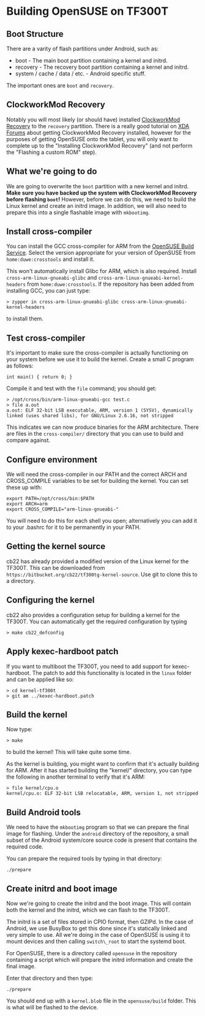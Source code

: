 <!-- vim: set syntax=markdown: -->

Building OpenSUSE on TF300T
=============================

Boot Structure
-----------------

There are a varity of flash partitions under Android, such as:

  * boot - The main boot partition containing a kernel and initrd.
  * recovery - The recovery boot partition containing a kernel and initrd.
  * system / cache / data / etc. - Android specific stuff.

The important ones are `boot` and `recovery`.

ClockworkMod Recovery
------------------------
Notably you will most likely (or should have) installed [ClockworkMod Recovery](http://forum.xda-developers.com/wiki/ClockworkMod_Recovery)
to the `recovery` partition.  There is a really good tutorial on [XDA Forums](http://forum.xda-developers.com/showthread.php?t=2041627)
about getting ClockworkMod Recovery installed, however for the purposes of getting
OpenSUSE onto the tablet, you will only want to complete up to the "Installing ClockworkMod Recovery"
(and not perform the "Flashing a custom ROM" step).

What we're going to do
------------------------

We are going to overwrite the `boot` partition with a new kernel and initrd.
**Make sure you have backed up the system with ClockworkMod Recovery before flashing `boot`!**
However, before we can do this, we need to build the Linux kernel and create an
initrd image.  In addition, we will also need to prepare this into a single flashable
image with `mkbootimg`.

Install cross-compiler
-------------------------

You can install the GCC cross-compiler for ARM from the [OpenSUSE Build Service](http://software.opensuse.org/package/cross-arm-linux-gnueabi-gcc).
Select the version appropriate for your version of OpenSUSE from `home:duwe:crosstools` and install it.

This won't automatically install Glibc for ARM, which is also required.  Install `cross-arm-linux-gnueabi-glibc` and `cross-arm-linux-gnueabi-kernel-headers`
from `home:duwe:crosstools`.  If the repository has been added from installing GCC, you can just type:

```
> zypper in cross-arm-linux-gnueabi-glibc cross-arm-linux-gnueabi-kernel-headers
```

to install them.

Test cross-compiler
--------------------

It's important to make sure the cross-compiler is actually functioning on your system before we use it
to build the kernel.  Create a small C program as follows:

```
int main() { return 0; }
```

Compile it and test with the `file` command; you should get:

```
> /opt/cross/bin/arm-linux-gnueabi-gcc test.c
> file a.out
a.out: ELF 32-bit LSB executable, ARM, version 1 (SYSV), dynamically linked (uses shared libs), for GNU/Linux 2.6.16, not stripped
```

This indicates we can now produce binaries for the ARM architecture.  There are files in the `cross-compiler/`
directory that you can use to build and compare against.

Configure environment
--------------------------------------

We will need the cross-compiler in our PATH and the correct ARCH and CROSS_COMPILE
variables to be set for building the kernel.  You can set these up with:

```
export PATH=/opt/cross/bin:$PATH
export ARCH=arm
export CROSS_COMPILE="arm-linux-gnueabi-"
```

You will need to do this for each shell you open; alternatively you can add it to your .bashrc
for it to be permanently in your PATH.

Getting the kernel source
--------------------------

cb22 has already provided a modified version of the Linux kernel for the TF300T.  This
can be downloaded from `https://bitbucket.org/cb22/tf300tg-kernel-source`.  Use git to
clone this to a directory.

Configuring the kernel
-------------------------

cb22 also provides a configuration setup for building a kernel for the TF300T.  You can
automatically get the required configuration by typing

```
> make cb22_defconfig
```

<!--

Type the following command to bring up the configuration utility:

```
> make menuconfig
```

Configure the following options:

  * Device Drivers
    * ASUS GPS -> include (not module)
    * Input device support
      * Generic input layer
        * Touchscreens
          * Atmel mXT I2C Touchscreen -> include (not module)
    * Graphics support
      * Tegra graphics host driver -> include (not module)
      * Tegra Display Controller -> include (not module)
  * System Type
    * ARM system type -> "NVIDIA Tegra" (scroll down)
    * Tegra 3 family SOC -> enable
    * Cardhu board -> enable
      * Cardhu wifi activator -> include (not module)
  * Kernel features
    * Symmetric Multi-Processing -> enable
    * Support for hot-pluggable CPUs -> enable (should be by default)

-->

Apply kexec-hardboot patch
-----------------------------

If you want to multiboot the TF300T, you need to add support for kexec-hardboot.  The
patch to add this functionality is located in the `linux` folder and can be applied
like so:

```
> cd kernel-tf300t
> git am ../kexec-hardboot.patch
```

Build the kernel
-------------------

Now type:

```
> make
```

to build the kernel!  This will take quite some time.

As the kernel is building, you might want to confirm that it's actually building for ARM.  After
it has started building the "kernel/" directory, you can type the following in another terminal
to verify that it's ARM:

```
> file kernel/cpu.o
kernel/cpu.o: ELF 32-bit LSB relocatable, ARM, version 1, not stripped
```

Build Android tools
---------------------

We need to have the `mkbootimg` program so that we can prepare the final image for flashing.
Under the `android` directory of the repository, a small subset of the Android system/core
source code is present that contains the required code.

You can prepare the required tools by typing in that directory:

```
./prepare
```

Create initrd and boot image
---------------------------------

Now we're going to create the initrd and the boot image.  This will contain both the kernel
and the initrd, which we can flash to the TF300T.

The initrd is a set of files stored in CPIO format, then GZIPd.  In the case of Android, we
use BusyBox to get this done since it's statically linked and very simple to use.  All we're
doing in the case of OpenSUSE is using it to mount devices and then calling `switch\_root` to
start the systemd boot.

For OpenSUSE, there is a directory called `opensuse` in the repository containing a script
which will prepare the initrd information and create the final image.

Enter that directory and then type:

```
./prepare
```

You should end up with a `kernel.blob` file in the `opensuse/build` folder.  This is what will
be flashed to the device.
